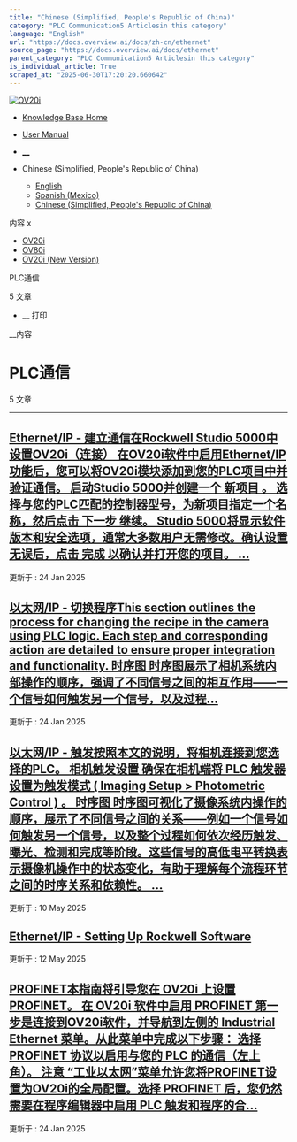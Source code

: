 ```yaml
---
title: "Chinese (Simplified, People's Republic of China)"
category: "PLC Communication5 Articlesin this category"
language: "English"
url: "https://docs.overview.ai/docs/zh-cn/ethernet"
source_page: "https://docs.overview.ai/docs/ethernet"
parent_category: "PLC Communication5 Articlesin this category"
is_individual_article: True
scraped_at: "2025-06-30T17:20:20.660642"
---
```


[ ![OV20i](https://cdn.document360.io/logo/863daf20-40fe-49e9-9c91-e3c6cfba55d1/2e22ebf07a24460d8065cff0cb46d3d4-OverviewLogo.png) ](https://www.overview.ai)

  * [Knowledge Base Home](https://docs.overview.ai)
  * [User Manual](https://docs.overview.ai/docs)



  * [ __](/v1/zh-cn)
  * Chinese \(Simplified, People's Republic of China\)

    * [ English ](/docs/en/ethernet "en")
    * [ Spanish \(Mexico\) ](/docs/es-mx/ethernet "es-mx")
    * [ Chinese \(Simplified, People's Republic of China\) ](/docs/zh-cn/ethernet "zh-cn")




内容 x

  * [ OV20i  ](start-here)
  * [ OV80i  ](start-here-1)
  * [ OV20i \(New Version\)  ](faq)



PLC通信

5 文章 




  *  __ 打印




 __内容

# PLC通信

5 文章 

* * *

## [Ethernet/IP - 建立通信在Rockwell Studio 5000中设置OV20i（连接） 在OV20i软件中启用Ethernet/IP功能后，您可以将OV20i模块添加到您的PLC项目中并验证通信。 启动Studio 5000并创建一个 新项目 。 选择与您的PLC匹配的控制器型号，为新项目指定一个名称，然后点击 下一步 继续。 Studio 5000将显示软件版本和安全选项，通常大多数用户无需修改。确认设置无误后，点击 完成 以确认并打开您的项目。 ...](/docs/zh-cn/plc-communication-ethernetip-connections)

更新于 : 24 Jan 2025

## [以太网/IP - 切换程序This section outlines the process for changing the recipe in the camera using PLC logic. Each step and corresponding action are detailed to ensure proper integration and functionality. 时序图 时序图展示了相机系统内部操作的顺序，强调了不同信号之间的相互作用——一个信号如何触发另一个信号，以及过程...](/docs/zh-cn/plc-communication-ethernetip-recipe-switch)

更新于 : 24 Jan 2025

## [以太网/IP - 触发按照本文的说明，将相机连接到您选择的PLC。 相机触发设置 确保在相机端将 PLC 触发器设置为触发模式 \( Imaging Setup > Photometric Control \) 。 时序图 时序图可视化了摄像系统内操作的顺序，展示了不同信号之间的关系——例如一个信号如何触发另一个信号，以及整个过程如何依次经历触发、曝光、检测和完成等阶段。这些信号的高低电平转换表示摄像机操作中的状态变化，有助于理解每个流程环节之间的时序关系和依赖性。 ...](/docs/zh-cn/trigger-using-a-plc-ethernet)

更新于 : 10 May 2025

## [Ethernet/IP - Setting Up Rockwell Software](/docs/zh-cn/ethernetip-setting-up-rockwell-software)

更新于 : 12 May 2025

## [PROFINET本指南将引导您在 OV20i 上设置 PROFINET。 在 OV20i 软件中启用 PROFINET 第一步是连接到OV20i软件，并导航到左侧的 Industrial Ethernet 菜单。从此菜单中完成以下步骤： 选择 PROFINET 协议以启用与您的 PLC 的通信（左上角）。 注意 “工业以太网”菜单允许您将PROFINET设置为OV20i的全局配置。选择 PROFINET 后，您仍然需要在程序编辑器中启用 PLC 触发和程序的合...](/docs/zh-cn/plc-communication-profinet)

更新于 : 24 Jan 2025

